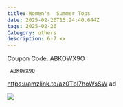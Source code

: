 ```yaml
---
title: Women's  Summer Tops
date: 2025-02-26T15:24:40.644Z
tags: 2025-02-26
Category: others
description: 6-7.xx
---
```

<!--StartFragment-->

Coupon Code: ABKOWX9O



<pre class="language-javascript"><code

class="language-javascript"> ABKOWX9O </code></pre>

https://amzlink.to/az0TbI7hoWsSW  ad 

![](https://m.media-amazon.com/images/I/81tFsPY+1EL._AC_SY741_.jpg)

<!--EndFragment-->